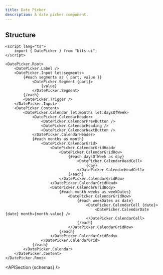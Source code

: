 ```yaml
---
title: Date Picker
description: A date picker component.
---
```


<script>
	import { APISection, ComponentPreview, DatePickerDemo } from '@/components'
	export let schemas;
</script>

<ComponentPreview name="date-picker-demo" comp="Date Picker">

<DatePickerDemo slot="preview" />

</ComponentPreview>

## Structure

```svelte
<script lang="ts">
	import { DatePicker } from "bits-ui";
</script>

<DatePicker.Root>
	<DatePicker.Label />
	<DatePicker.Input let:segments>
		{#each segments as { part, value }}
			<DatePicker.Segment {part}>
				{value}
			</DatePicker.Segment>
		{/each}
		<DatePicker.Trigger />
	</DatePicker.Input>
	<DatePicker.Content>
		<DatePicker.Calendar let:months let:daysOfWeek>
			<DatePicker.CalendarHeader>
				<DatePicker.CalendarPrevButton />
				<DatePicker.CalendarHeading />
				<DatePicker.CalendarNextButton />
			</DatePicker.CalendarHeader>
			{#each months as month}
				<DatePicker.CalendarGrid>
					<DatePicker.CalendarGridHead>
						<DatePicker.CalendarGridRow>
							{#each daysOfWeek as day}
								<DatePicker.CalendarHeadCell>
									{day}
								</DatePicker.CalendarHeadCell>
							{/each}
						</DatePicker.CalendarGridRow>
					</DatePicker.CalendarGridHead>
					<DatePicker.CalendarGridBody>
						{#each month.weeks as weekDates}
							<DatePicker.CalendarGridRow>
								{#each weekDates as date}
									<DatePicker.CalendarCell {date}>
										<DatePicker.CalendarDate {date} month={month.value} />
									</DatePicker.CalendarCell>
								{/each}
							</DatePicker.CalendarGridRow>
						{/each}
					</DatePicker.CalendarGridBody>
				</DatePicker.CalendarGrid>
			{/each}
		</DatePicker.Calendar>
	</DatePicker.Content>
</DatePicker.Root>
```

<APISection {schemas} />
